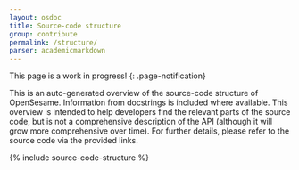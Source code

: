 ```yaml
---
layout: osdoc
title: Source-code structure
group: contribute
permalink: /structure/
parser: academicmarkdown
---
```


This page is a work in progress!
{: .page-notification}

This is an auto-generated overview of the source-code structure of OpenSesame. Information from docstrings is included where available. This overview is intended to help developers find the relevant parts of the source code, but is not a comprehensive description of the API (although it will grow more comprehensive over time). For further details, please refer to the source code via the provided links.

{% include source-code-structure %}